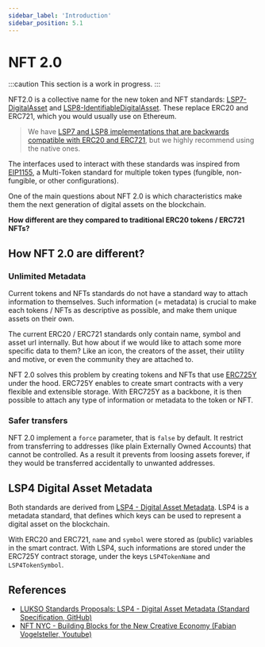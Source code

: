 ```yaml
---
sidebar_label: 'Introduction'
sidebar_position: 5.1
---
```


# NFT 2.0

:::caution This section is a work in progress.
:::

NFT2.0 is a collective name for the new token and NFT standards: [LSP7-DigitalAsset](https://github.com/lukso-network/LIPs/blob/main/LSPs/LSP-7-DigitalAsset.md) and [LSP8-IdentifiableDigitalAsset](https://github.com/lukso-network/LIPs/blob/main/LSPs/LSP-8-IdentifiableDigitalAsset.md). These replace ERC20 and ERC721, which you would usually use on Ethereum.

> We have [LSP7 and LSP8 implementations that are backwards compatible with ERC20 and ERC721](https://github.com/lukso-network/lsp-universalprofile-smart-contracts/tree/main/contracts), but we highly recommend using the native ones.

The interfaces used to interact with these standards was inspired from [EIP1155](https://eips.ethereum.org/EIPS/eip-1155), a Multi-Token standard for multiple token types (fungible, non-fungible, or other configurations).

One of the main questions about NFT 2.0 is which characteristics make them the next generation of digital assets on the blockchain.

**How different are they compared to traditional ERC20 tokens / ERC721 NFTs?**

## How NFT 2.0 are different?

### Unlimited Metadata

Current tokens and NFTs standards do not have a standard way to attach information to themselves. Such information (= metadata) is crucial to make each tokens / NFTs as descriptive as possible, and make them unique assets on their own.

The current ERC20 / ERC721 standards only contain name, symbol and asset url internally. But how about if we would like to attach some more specific data to them? Like an icon, the creators of the asset, their utility and motive, or even the community they are attached to.

NFT 2.0 solves this problem by creating tokens and NFTs that use [ERC725Y](https://github.com/ERC725Alliance/ERC725/blob/main/docs/ERC-725.md#erc725y) under the hood. ERC725Y enables to create smart contracts with a very flexible and extensible storage. With ERC725Y as a backbone, it is then possible to attach any type of information or metadata to the token or NFT.

### Safer transfers

NFT 2.0 implement a `force` parameter, that is `false` by default. It restrict from transferring to addresses (like plain Externally Owned Accounts) that cannot be controlled. As a result it prevents from loosing assets forever, if they would be transferred accidentally to unwanted addresses.

## LSP4 Digital Asset Metadata

Both standards are derived from [LSP4 - Digital Asset Metadata](https://github.com/lukso-network/LIPs/blob/main/LSPs/LSP-4-DigitalAsset-Metadata.md). LSP4 is a metadata standard, that defines which keys can be used to represent a digital asset on the blockchain.

With ERC20 and ERC721, `name` and `symbol` were stored as (public) variables in the smart contract.
With LSP4, such informations are stored under the ERC725Y contract storage, under the keys `LSP4TokenName` and `LSP4TokenSymbol`.

## References

- [LUKSO Standards Proposals: LSP4 - Digital Asset Metadata (Standard Specification, GitHub)](https://github.com/lukso-network/LIPs/blob/main/LSPs/LSP-4-DigitalAsset-Metadata.md)
- [NFT NYC - Building Blocks for the New Creative Economy (Fabian Vogelsteller, Youtube)](https://www.youtube.com/watch?v=skA4Y-vvt5s&t=2s)
